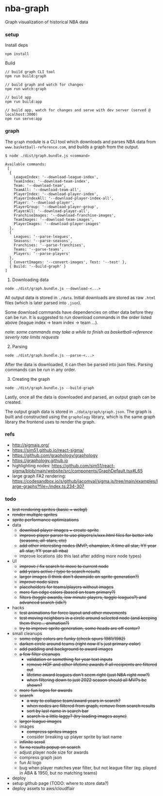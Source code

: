 # nba-graph

Graph visualization of historical NBA data

### setup

Install deps

```
npm install
```

Build

```
// build graph CLI tool
npm run build:graph

// build graph and watch for changes
npm run watch:graph

// build app
npm run build:app

// build app, watch for changes and serve with dev server (served @ localhost:3000)
npm run serve:app
```

### graph

The `graph` module is a CLI tool which downloads and parses NBA data from `www.basketball-reference.com`, and builds a graph from the output. 

```
$ node ./dist/graph.bundle.js <command>

Available commands:
 [
  {
    LeagueIndex: '--download-league-index',
    TeamIndex: '--download-team-index',
    Team: '--download-team',
    TeamAll: '--download-team-all',
    PlayerIndex: '--download-player-index',
    PlayerIndexAll: '--download-player-index-all',
    Player: '--download-player',
    PlayerGroup: '--download-player-group',
    PlayerAll: '--download-player-all',
    FranchiseImages: '--download-franchise-images',
    TeamImages: '--download-team-images',
    PlayerImages: '--download-player-images'
  },
  {
    Leagues: '--parse-leagues',
    Seasons: '--parse-seasons',
    Franchises: '--parse-franchises',
    Teams: '--parse-teams',
    Players: '--parse-players'
  },
  { ConvertImages: '--convert-images', Test: '--test' },
  { Build: '--build-graph' }
]
```

1. Downloading data

`node ./dist/graph.bundle.js --download-<...>`

All output data is stored in `./data`. Initial downloads are stored as raw `.html` files (which is later parsed into `.json`).

Some download commands have dependencies on other data before they can be run. It is suggested to run download commands in the order listed above (league index -> team index -> team ...).

_note: some commands may take a while to finish as basketball-reference severly rate limits requests_

2. Parsing

`node ./dist/graph.bundle.js --parse-<...>`

After the data is downloaded, it can then be parsed into json files. Parsing commands can be run in any order.

3. Creating the graph

`node ./dist/graph.bundle.js --build-graph`

Lastly, once all the data is downloaded and parsed, an output graph can be created.

The output graph data is stored in `./data/graph/graph.json`. The graph is built and constructed using the `graphology` library, which is the same graph library the frontend uses to render the graph. 

### refs
* http://sigmajs.org/
* https://sim51.github.io/react-sigma/
* https://github.com/graphology/graphology
* https://graphology.github.io
* highlighting nodes: https://github.com/sim51/react-sigma/blob/main/website/src/components/GraphDefault.tsx#L65
* large graph FA2 rendering: https://codesandbox.io/s/github/jacomyal/sigma.js/tree/main/examples/large-graphs?file=/index.ts:234-307

### todo
* ~~test rendering sprites (basic + webgl)~~
* ~~render multiple sprites~~
* ~~sprite performance optimizations~~
* data
  * ~~download player images + create sprite~~
  * ~~improve player parser to use players/x/xxx.html files for better info (seasons, all-stars, etc)~~
  * ~~add other interesting nodes (MVP, champion, X time all star, YY year all-star, YY year all-nba)~~
  * improve locations (do this last after adding more node types)
* UI 
  * ~~improve / fix search to move to current node~~
  * ~~add years active / type to search results~~
  * ~~larger images (I think don't downside on sprite generation?)~~
  * ~~improve node sizes~~
  * ~~placeholders for teams/players without images~~
  * ~~more fun edge colors (based on team primary?)~~
  * ~~filters (toggle awards, low minute players, toggle leagues?) and advanced search (idk?)~~
* hacks
  * ~~test animations for force layout and other movements~~
  * ~~test moving neighbors in a circle around selected node (and keeping them there... animation?)~~
  * ~~try to improve sprite generation, some heads are off center?~~
* small cleanups
  * ~~some edge colors are funky (check spurs 1981/1982)~~
  * ~~darken circle around teams (right now it's just primary color)~~
  * ~~add padding and background to award images~~
  * ~~a few filter cleanups~~
    * ~~validation or something for year text inputs~~
    * ~~remove HOF and other lifetime awards if all recipients are filtered out~~
    * ~~lifetime award leagues don't seem right (just NBA right now?)~~
    * ~~when filtering down to just 2022 season should all MVPs be shown?~~
  * ~~more fun logos for awards~~
  * ~~search~~
    * ~~a way to collapse team/award years in search?~~
    * ~~when nodes are filtered from graph, remove from search results~~
    * ~~sort by last name in search bar~~
    * ~~search is a little laggy? (try loading images async)~~
  * ~~larger league images~~
  * images
    * ~~compress sprites images~~
    * consider breaking up player sprite by last name
  * ~~infinite scroll~~
  * ~~fix no results popup on search~~
  * adjust player node size for awards
  * compress graph json
  * fun AI logo
  * bug when player matches year filter, but not league filter (eg. played in ABA & 1950, but no matching teams)
* deploy
 * setup github page (TODO: where to store data?)
 * deploy assets to aws/cloudflair

